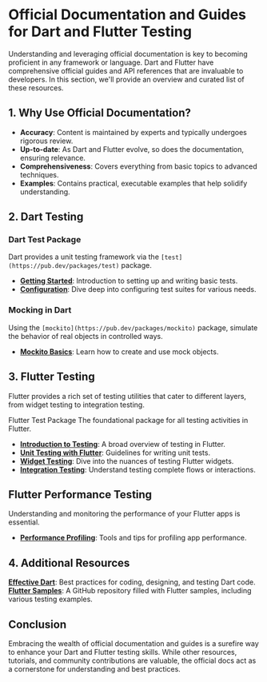 # Official Documentation and Guides for Dart and Flutter Testing
Understanding and leveraging official documentation is key to becoming proficient in any framework or language. Dart and Flutter have comprehensive official guides and API references that are invaluable to developers. In this section, we'll provide an overview and curated list of these resources.

## 1. Why Use Official Documentation?
* **Accuracy**: Content is maintained by experts and typically undergoes rigorous review.
* **Up-to-date**: As Dart and Flutter evolve, so does the documentation, ensuring relevance.
* **Comprehensiveness**: Covers everything from basic topics to advanced techniques.
* **Examples**: Contains practical, executable examples that help solidify understanding.
  
## 2. Dart Testing
### Dart Test Package
Dart provides a unit testing framework via the `[test](https://pub.dev/packages/test)` package.

* [**Getting Started**](https://pub.dev/packages/test#-readme-tab-): Introduction to setting up and writing basic tests.
* [**Configuration**](https://github.com/dart-lang/test/blob/master/pkgs/test/doc/configuration.md): Dive deep into configuring test suites for various needs.

### Mocking in Dart
Using the `[mockito](https://pub.dev/packages/mockito)` package, simulate the behavior of real objects in controlled ways.
* [**Mockito Basics**](https://pub.dev/packages/mockito): Learn how to create and use mock objects.

## 3. Flutter Testing
Flutter provides a rich set of testing utilities that cater to different layers, from widget testing to integration testing.

Flutter Test Package
The foundational package for all testing activities in Flutter.

* [**Introduction to Testing**](https://docs.flutter.dev/testing): A broad overview of testing in Flutter.
* [**Unit Testing with Flutter**](https://docs.flutter.dev/cookbook/testing/unit/introduction): Guidelines for writing unit tests.
* [**Widget Testing**](https://docs.flutter.dev/cookbook/testing/widget/introduction): Dive into the nuances of testing Flutter widgets.
* [**Integration Testing**](https://docs.flutter.dev/cookbook/testing/integration/introduction): Understand testing complete flows or interactions.
  
## Flutter Performance Testing
Understanding and monitoring the performance of your Flutter apps is essential.

* [**Performance Profiling**](https://flutter.dev/docs/testing/ui-performance): Tools and tips for profiling app performance.
  
## 4. Additional Resources
[**Effective Dart**](https://dart.dev/effective-dart): Best practices for coding, designing, and testing Dart code.
[**Flutter Samples**](https://github.com/flutter/samples): A GitHub repository filled with Flutter samples, including various testing examples.

## Conclusion
Embracing the wealth of official documentation and guides is a surefire way to enhance your Dart and Flutter testing skills. While other resources, tutorials, and community contributions are valuable, the official docs act as a cornerstone for understanding and best practices.
